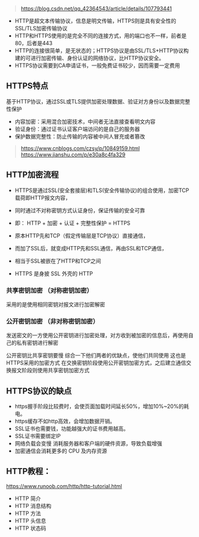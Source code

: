 > https://blog.csdn.net/qq_42364543/article/details/107793441

+ HTTP是超文本传输协议，信息是明文传输，HTTPS则是具有安全性的SSL/TLS加密传输协议
+ HTTP和HTTPS使用的是完全不同的连接方式，用的端口也不一样，前者是80，后者是443
+ HTTP的连接很简单，是无状态的；HTTPS协议是由SSL/TLS+HTTP协议构建的可进行加密传输、身份认证的网络协议，比HTTP协议安全。
+ HTTPS协议需要到CA申请证书，一般免费证书较少，因而需要一定费用

## HTTPS特点
基于HTTP协议，通过SSL或TLS提供加密处理数据、验证对方身份以及数据完整性保护
+ 内容加密：采用混合加密技术，中间者无法直接查看明文内容
+ 验证身份：通过证书认证客户端访问的是自己的服务器
+ 保护数据完整性：防止传输的内容被中间人冒充或者篡改
>https://www.cnblogs.com/czsy/p/10849159.html
>https://www.jianshu.com/p/e30a8c4fa329
## HTTP加密流程
+ HTTPS是通过SSL(安全套接层)和TLS(安全传输协议)的组合使用，加密TCP载荷即HTTP报文内容，
+ 同时通过不对称密钥方式认证身份，保证传输的安全可靠
+ 即： HTTP + 加密 + 认证 + 完整性保护 = HTTPS


+ 原本HTTP先和TCP（假定传输层是TCP协议）直接通信，
+ 而加了SSL后，就变成HTTP先和SSL通信，再由SSL和TCP通信，
+ 相当于SSL被嵌在了HTTP和TCP之间
+ HTTPS 是身披 SSL 外壳的 HTTP

### 共享密钥加密 （对称密钥加密） 
采用的是使用相同密钥对报文进行加密解密
### 公开密钥加密 （非对称密钥加密）
发送密文的一方使用公开密钥进行加密处理，对方收到被加密的信息后，再使用自己的私有密钥进行解密

公开密钥比共享密钥要慢 综合一下他们两者的优缺点，使他们共同使用 这也是HTTPS采用的加密方式
在交换密钥阶段使用公开密钥加密方式，之后建立通信交换报文阶段则使用共享密钥加密方式


## HTTPS协议的缺点
+ https握手阶段比较费时，会使页面加载时间延长50%，增加10%~20%的耗电。
+ https缓存不如http高效，会增加数据开销。
+ SSL证书也需要钱，功能越强大的证书费用越高。
+ SSL证书需要绑定IP
+ 网络负载会变慢 消耗服务器和客户端的硬件资源，导致负载增强
+ 加密通信会消耗更多的 CPU 及内存资源
 
## HTTP教程：
https://www.runoob.com/http/http-tutorial.html
+ HTTP 简介
+ HTTP 消息结构
+ HTTP 方法
+ HTTP 头信息
+ HTTP 状态码